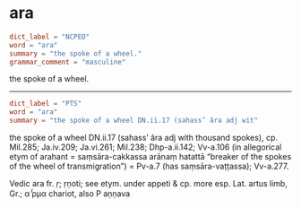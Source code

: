 # ara

``` toml
dict_label = "NCPED"
word = "ara"
summary = "the spoke of a wheel."
grammar_comment = "masculine"
```

the spoke of a wheel.

--------------------

``` toml
dict_label = "PTS"
word = "ara"
summary = "the spoke of a wheel DN.ii.17 (sahass’ âra adj wit"
```

the spoke of a wheel DN.ii.17 (sahass’ âra adj with thousand spokes), cp. Mil.285; Ja.iv.209; Ja.vi.261; Mil.238; Dhp\-a.ii.142; Vv\-a.106 (in allegorical etym of arahant = saṃsāra\-cakkassa arānaṃ hatattā “breaker of the spokes of the wheel of transmigration”) = Pv\-a.7 (has saṃsāra\-vaṭṭassa); Vv\-a.277.

Vedic ara fr. *ṛ*; ṛṇoti; see etym. under appeti & cp. more esp. Lat. artus limb, Gr.; α ̔́ρμα chariot, also P aṇṇava

